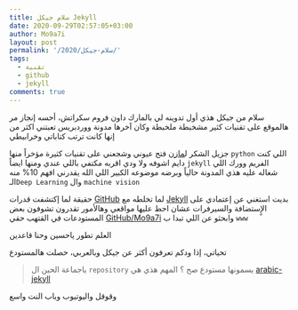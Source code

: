 ```yaml
---
title: سلام جيكل Jekyll
date: 2020-09-29T02:57:05+03:00
author: Mo9a7i
layout: post
permalink: '/2020/سلام-جيكل/'
tags:
  - تقنية
  - github
  - jekyll
comments: true
---
```


سلام من جيكل
هذي أول تدوينه لي بالمارك داون فروم سكراتش، أحسه إنجاز
مر هالموقع على تقنيات كثير مشخبطة ملخبطة وكان آخرها مدونة ووردبريس تعبتني اكثر من إنها كانت ترتب كتاباتي وخرابيطي

جزيل الشكر ل[مازن](http://sudomaze.dev/) فتح عيوني وشجعني على تقنيات كثيرة مؤخراً منها `python` اللي كنت دايم اشوفه ولا ودي اقربه مكتفي باللي عندي ومنها ايضاً `jekyll` الفريم وورك اللي شغاله عليه هذي المدونة حالياً وبرضه موضوعه الكبير اللي الله يقدرني افهم 10% منه الـ`Deep Learning` وال `machine vision`  

حقيقة لما إكتشفت قدرات [GitHub](https://www.github.com) لما تخلطه مع [Jekyll](https://jekyllrb.com/) بديت استغني عن إعتمادي على الإٍستضافة والسيرفرات عشان احط عليها مواقعي وهالأمور
تقدرون تشوفون بعض المستودعات في القتهب حقي [GitHub/Mo9a7i](https://www.github.com/mo9a7i) وابحثو عن اللي تبدا ب `www`

العلم تطور ياحسين وحنا قاعدين

تحياتي، إذا ودكم تعرفون أكثر عن جيكل وبالعربي، حصلت هالمستودع
> ياجماعة الحين ال `repository` يسمونها مستودع صح ؟
المهم هذي هي [arabic-jekyll](https://github.com/a3ammar/arabic-jekyll)

وقوقل واليوتيوب وباب النت واسع
